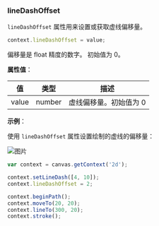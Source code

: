 ### lineDashOffset

`lineDashOffset` 属性用来设置或获取虚线偏移量。

```js
context.lineDashOffset = value;
```
偏移量是 float 精度的数字。 初始值为 0。

**属性值**：

| 值    |  类型   | 描述                |
|-------|------  | ------------------ |
| value | number | 虚线偏移量。初始值为 0 |


**示例**：

使用 `lineDashOffset` 属性设置绘制的虚线的偏移量：

![图片](/img/game/canvas/lineDashOffset-001.png)

```js
var context = canvas.getContext('2d');

context.setLineDash([4, 10]);
context.lineDashOffset = 2;

context.beginPath();
context.moveTo(20, 20);
context.lineTo(300, 20);
context.stroke();
```
